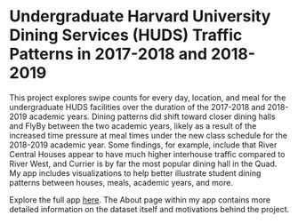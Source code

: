 # Undergraduate Harvard University Dining Services (HUDS) Traffic Patterns in 2017-2018 and 2018-2019 

This project explores swipe counts for every day, location, and meal for the undergraduate HUDS facilities over the duration of the 2017-2018 and 2018-2019 academic years. Dining patterns did shift toward closer dining halls and FlyBy between the two academic years, likely as a result of the increased time pressure at meal times under the new class schedule for the 2018-2019 academic year. Some findings, for example, include that River Central Houses appear to have much higher interhouse traffic compared to River West, and Currier is by far the most popular dining hall in the Quad.  My app includes visualizations to help better illustrate student dining patterns between houses, meals, academic years, and more.

Explore the full app [here](https://kayla-manning.shinyapps.io/huds-traffic/). The About page within my app contains more detailed information on the dataset itself and motivations behind the project.